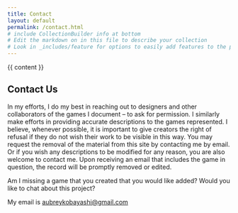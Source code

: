 ```yaml
---
title: Contact
layout: default
permalink: /contact.html
# include CollectionBuilder info at bottom
# Edit the markdown on in this file to describe your collection
# Look in _includes/feature for options to easily add features to the page
---
```

<div class="container-fluid my-4">
    {{ content }}
</div>

## Contact Us

In my efforts, I do my best in reaching out to designers and other collaborators of the games I document – to ask for permission. I similarly make efforts in providing accurate descriptions to the games represented. I believe, whenever possible, it is important to give creators the right of refusal if they do not wish their work to be visible in this way. You may request the removal of the material from this site by contacting me by email. Or if you wish any descriptions to be modified for any reason, you are also welcome to contact me. Upon receiving an email that includes the game in question, the record will be promptly removed or edited.

Am I missing a game that you created that you would like added? Would you like to chat about this project? 

My email is aubreykobayashi@gmail.com 


